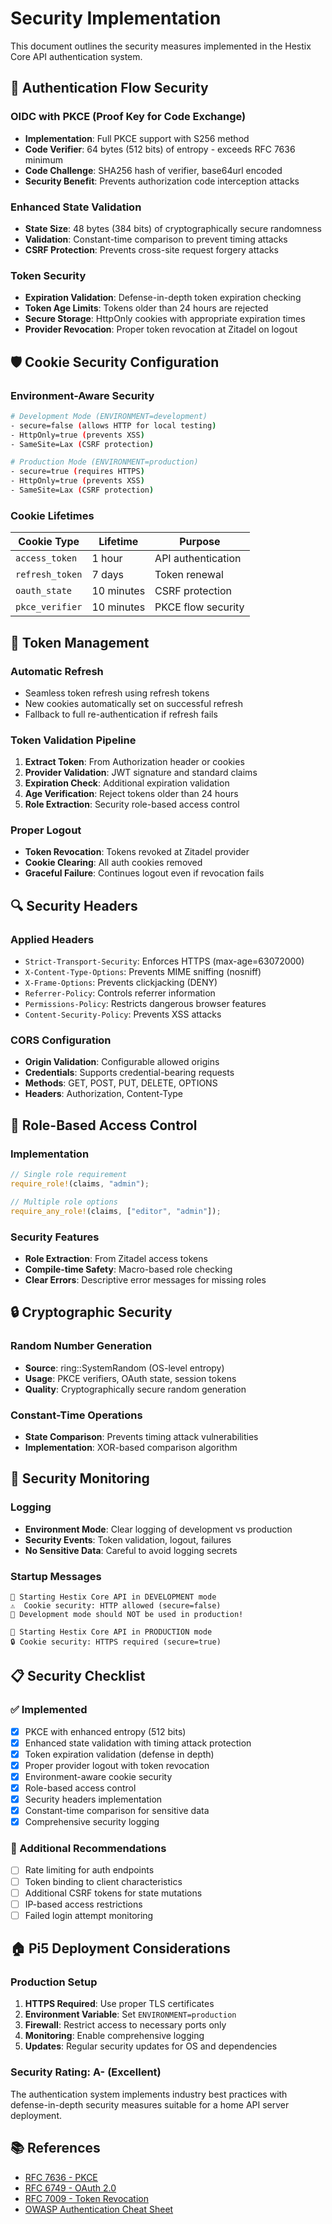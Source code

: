 # Security Implementation

This document outlines the security measures implemented in the Hestix Core API authentication system.

## 🔐 Authentication Flow Security

### OIDC with PKCE (Proof Key for Code Exchange)
- **Implementation**: Full PKCE support with S256 method
- **Code Verifier**: 64 bytes (512 bits) of entropy - exceeds RFC 7636 minimum
- **Code Challenge**: SHA256 hash of verifier, base64url encoded
- **Security Benefit**: Prevents authorization code interception attacks

### Enhanced State Validation
- **State Size**: 48 bytes (384 bits) of cryptographically secure randomness
- **Validation**: Constant-time comparison to prevent timing attacks
- **CSRF Protection**: Prevents cross-site request forgery attacks

### Token Security
- **Expiration Validation**: Defense-in-depth token expiration checking
- **Token Age Limits**: Tokens older than 24 hours are rejected
- **Secure Storage**: HttpOnly cookies with appropriate expiration times
- **Provider Revocation**: Proper token revocation at Zitadel on logout

## 🛡️ Cookie Security Configuration

### Environment-Aware Security
```bash
# Development Mode (ENVIRONMENT=development)
- secure=false (allows HTTP for local testing)
- HttpOnly=true (prevents XSS)
- SameSite=Lax (CSRF protection)

# Production Mode (ENVIRONMENT=production)
- secure=true (requires HTTPS)
- HttpOnly=true (prevents XSS)
- SameSite=Lax (CSRF protection)
```

### Cookie Lifetimes
| Cookie Type | Lifetime | Purpose |
|-------------|----------|---------|
| `access_token` | 1 hour | API authentication |
| `refresh_token` | 7 days | Token renewal |
| `oauth_state` | 10 minutes | CSRF protection |
| `pkce_verifier` | 10 minutes | PKCE flow security |

## 🔄 Token Management

### Automatic Refresh
- Seamless token refresh using refresh tokens
- New cookies automatically set on successful refresh
- Fallback to full re-authentication if refresh fails

### Token Validation Pipeline
1. **Extract Token**: From Authorization header or cookies
2. **Provider Validation**: JWT signature and standard claims
3. **Expiration Check**: Additional expiration validation
4. **Age Verification**: Reject tokens older than 24 hours
5. **Role Extraction**: Security role-based access control

### Proper Logout
- **Token Revocation**: Tokens revoked at Zitadel provider
- **Cookie Clearing**: All auth cookies removed
- **Graceful Failure**: Continues logout even if revocation fails

## 🔍 Security Headers

### Applied Headers
- `Strict-Transport-Security`: Enforces HTTPS (max-age=63072000)
- `X-Content-Type-Options`: Prevents MIME sniffing (nosniff)
- `X-Frame-Options`: Prevents clickjacking (DENY)
- `Referrer-Policy`: Controls referrer information
- `Permissions-Policy`: Restricts dangerous browser features
- `Content-Security-Policy`: Prevents XSS attacks

### CORS Configuration
- **Origin Validation**: Configurable allowed origins
- **Credentials**: Supports credential-bearing requests
- **Methods**: GET, POST, PUT, DELETE, OPTIONS
- **Headers**: Authorization, Content-Type

## 🎯 Role-Based Access Control

### Implementation
```rust
// Single role requirement
require_role!(claims, "admin");

// Multiple role options
require_any_role!(claims, ["editor", "admin"]);
```

### Security Features
- **Role Extraction**: From Zitadel access tokens
- **Compile-time Safety**: Macro-based role checking
- **Clear Errors**: Descriptive error messages for missing roles

## 🔒 Cryptographic Security

### Random Number Generation
- **Source**: ring::SystemRandom (OS-level entropy)
- **Usage**: PKCE verifiers, OAuth state, session tokens
- **Quality**: Cryptographically secure random generation

### Constant-Time Operations
- **State Comparison**: Prevents timing attack vulnerabilities
- **Implementation**: XOR-based comparison algorithm

## 🚨 Security Monitoring

### Logging
- **Environment Mode**: Clear logging of development vs production
- **Security Events**: Token validation, logout, failures
- **No Sensitive Data**: Careful to avoid logging secrets

### Startup Messages
```
🔧 Starting Hestix Core API in DEVELOPMENT mode
⚠️  Cookie security: HTTP allowed (secure=false)
🚨 Development mode should NOT be used in production!
```

```
🚀 Starting Hestix Core API in PRODUCTION mode
🔒 Cookie security: HTTPS required (secure=true)
```

## 📋 Security Checklist

### ✅ Implemented
- [x] PKCE with enhanced entropy (512 bits)
- [x] Enhanced state validation with timing attack protection
- [x] Token expiration validation (defense in depth)
- [x] Proper provider logout with token revocation
- [x] Environment-aware cookie security
- [x] Role-based access control
- [x] Security headers implementation
- [x] Constant-time comparison for sensitive data
- [x] Comprehensive security logging

### 🔄 Additional Recommendations
- [ ] Rate limiting for auth endpoints
- [ ] Token binding to client characteristics
- [ ] Additional CSRF tokens for state mutations
- [ ] IP-based access restrictions
- [ ] Failed login attempt monitoring

## 🏠 Pi5 Deployment Considerations

### Production Setup
1. **HTTPS Required**: Use proper TLS certificates
2. **Environment Variable**: Set `ENVIRONMENT=production`
3. **Firewall**: Restrict access to necessary ports only
4. **Monitoring**: Enable comprehensive logging
5. **Updates**: Regular security updates for OS and dependencies

### Security Rating: A- (Excellent)
The authentication system implements industry best practices with defense-in-depth security measures suitable for a home API server deployment.

## 📚 References
- [RFC 7636 - PKCE](https://tools.ietf.org/html/rfc7636)
- [RFC 6749 - OAuth 2.0](https://tools.ietf.org/html/rfc6749)
- [RFC 7009 - Token Revocation](https://tools.ietf.org/html/rfc7009)
- [OWASP Authentication Cheat Sheet](https://cheatsheetseries.owasp.org/cheatsheets/Authentication_Cheat_Sheet.html)